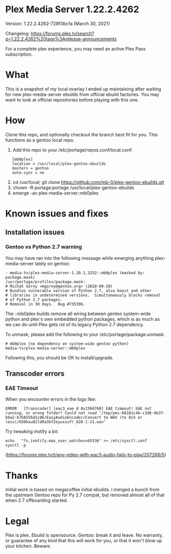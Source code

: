 # Plex Media Server 1.22.2.4262
Version: 1.22.2.4262-728f0bcfa (March 30, 2021)

Changelog: https://forums.plex.tv/search?q=1.22.2.4262%20tags%3Arelease-announcements

For a complete plex experience, you may need an active Plex Pass subscription.

# What
This is a snapshot of my local overlay I ended up maintaining after waiting for new plex-media-server ebuilds from official ebuild factories.
You may want to look at official repositories before playing with this one. 

# How
Clone this repo, and optionally checkout the branch best fit for you.
This functions as a gentoo local repo.

1. Add this repo to your /etc/portage/repos.conf/local.conf:
```   
   [mb0plex]  
   location = /usr/local/plex-gentoo-ebuilds  
   masters = gentoo  
   auto-sync = no  
```
2. cd /usr/local; git clone https://github.com/mb-0/plex-gentoo-ebuilds.git
3. chown -R portage:portage /usr/local/plex-gentoo-ebuilds
4. emerge -av plex-media-server::mb0plex

# Known issues and fixes
## Installation issues
### Gentoo vs Python 2.7 warning
You may have ran into the following message while emerging anything plex-media-server lately on gentoo:
```
- media-tv/plex-media-server-1.20.1.3252::mb0plex (masked by: package.mask)
/usr/portage/profiles/package.mask:
# Michał Górny <mgorny@gentoo.org> (2020-09-20)
# Bundles vulnerable version of Python 2.7, also boost and other
# libraries in undetermined versions.  Simultaneously blocks removal
# of Python 2.7 packages.
# Removal in 30 days.  Bug #735396.
```

The ::mb0plex builds remove all wiring between gentoo system-wide python and plex's own embedded python packages, which is as much as we can do until Plex gets rid of its legacy Python 2.7 dependency.

To unmask, please add the following to your /etc/portage/package.unmask:
```
# mb0plex (no dependency on system-wide gentoo python)
media-tv/plex-media-server::mb0plex
```

Following this, you should be OK to install/upgrade.

## Transcoder errors
### EAE Timeout
When you encounter errors in the logs like:
```
ERROR	[Transcoder] [eac3_eae @ 0x150d760] EAE timeout! EAE not running, or wrong folder? Could not read ‘/tmp/pms-66181c4b-c3d6-4b37-b6a2-67b8556d1c86/EasyAudioEncoder/Convert to WAV (to 8ch or less)/030kau81ld0a3bf2eyuxzufr_626-1-21.wav’
```
Try tweaking inotify a bit:
```
echo   "fs.inotify.max_user_watches=65536" >> /etc/sysctl.conf
sysctl -p
```
(https://forums.plex.tv/t/any-video-with-eac3-audio-fails-to-play/207266/5)

# Thanks
Initial work is based on megacoffee initial ebuilds.
I merged a bunch from the upstream Gentoo repo for Py 2.7 compat, but removed almost all of that when 2.7 offboarding started.

# Legal
Plex is plex.
Ebuild is opensource.
Gentoo: break it and leave.
No warranty, or guarantee of any kind that this will work for you, or that it won't blow up your kitchen. Beware.

